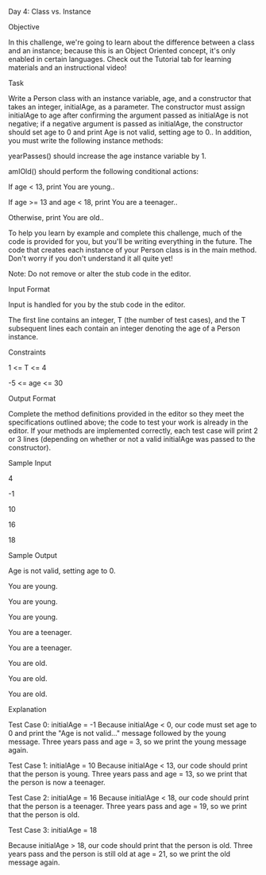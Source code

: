 Day 4: Class vs. Instance


Objective


In this challenge, we're going to learn about the difference between a class and an instance; because this is an Object Oriented concept, it's only enabled in certain languages. Check out the Tutorial tab for learning materials and an instructional video!


Task


Write a Person class with an instance variable, age, and a constructor that takes an integer, initialAge, as a parameter. The constructor must assign initialAge to age after confirming the argument passed as initialAge is not negative; if a negative argument is passed as initialAge, the constructor should set age to 0 and print Age is not valid, setting age to 0.. In addition, you must write the following instance methods:

yearPasses() should increase the age instance variable by 1.

amIOld() should perform the following conditional actions:

If age < 13, print You are young..

If age >= 13 and age < 18, print You are a teenager..

Otherwise, print You are old..

To help you learn by example and complete this challenge, much of the code is provided for you, but you'll be writing everything in the future. The code that creates each instance of your Person class is in the main method. Don't worry if you don't understand it all quite yet!


Note: Do not remove or alter the stub code in the editor.


Input Format


Input is handled for you by the stub code in the editor.

The first line contains an integer, T (the number of test cases), and the T subsequent lines each contain an integer denoting the age of a Person instance.


Constraints

1 <= T <= 4

-5 <= age <= 30


Output Format

Complete the method definitions provided in the editor so they meet the specifications outlined above; the code to test your work is already in the editor. If your methods are implemented correctly, each test case will print 2 or 3 lines (depending on whether or not a valid initialAge was passed to the constructor).


Sample Input

4

-1

10

16

18


Sample Output

Age is not valid, setting age to 0.

You are young.

You are young.

You are young.

You are a teenager.

You are a teenager.

You are old.

You are old.

You are old.

Explanation

Test Case 0: initialAge = -1 Because initialAge < 0, our code must set age to 0 and print the "Age is not valid..." message followed by the young message. Three years pass and age = 3, so we print the young message again.

Test Case 1: initialAge = 10 Because initialAge < 13, our code should print that the person is young. Three years pass and age = 13, so we print that the person is now a teenager.

Test Case 2: initialAge = 16 Because initialAge < 18, our code should print that the person is a teenager. Three years pass and age = 19, so we print that the person is old.

Test Case 3: initialAge = 18

Because initialAge > 18, our code should print that the person is old. Three years pass and the person is still old at age = 21, so we print the old message again.
